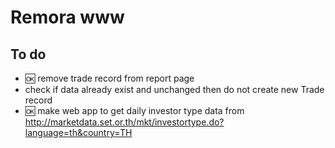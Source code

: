 # Remora www

## To do
- :ok: remove trade record from report page
- check if data already exist and unchanged then do not create new Trade record
- :ok: make web app to get daily investor type data from http://marketdata.set.or.th/mkt/investortype.do?language=th&country=TH
